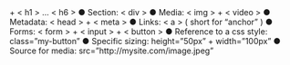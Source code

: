 <!doctype html>
<html>
</head>
<body
Text: < p > + < h1 > … < h6 >
● Section: < div >
● Media: < img > + < video >
● Metadata: < head > + < meta >
● Links: < a > ( short for “anchor” )
● Forms: < form > + < input > + < button >
● Reference to a css style: class=”my-button”
● Specific sizing: height=”50px” + width=”100px”
● Source for media: src=”http://mysite.com/image.jpeg”
